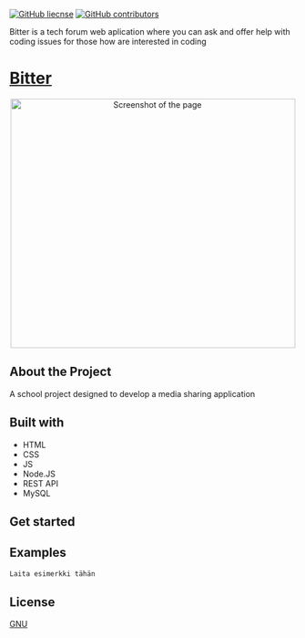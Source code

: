[![GitHub liecnse](https://img.shields.io/badge/license-GNU-blue.svg)](https://choosealicense.com/licenses/gpl-3.0/) 
[![GitHub contributors](https://img.shields.io/github/contributors/jhiltunen/bitter?color=blue)](https://github.com/JHiltunen/Bitter/graphs/contributors)

Bitter is a tech forum web aplication where you can ask and offer help with coding issues for those how are interested in coding

# [Bitter](https://localhost:8001/)

<p align="center">
<img src = "https://user-images.githubusercontent.com/71440030/116994222-1bdcb400-ace1-11eb-9005-1925187f58a2.JPG"  alt="Screenshot of the page" width="500" height="437"/>

## About the Project

A school project designed to develop a media sharing application

## Built with

<ul>
  <li> HTML </li> 
  <li> CSS </li>
  <li> JS </li>
  <li> Node.JS </li>
  <li> REST API </li>
  <li> MySQL </li>
</ul>

## Get started

## Examples

```jsx
Laita esimerkki tähän
```

## License
 
[GNU](https://choosealicense.com/licenses/gpl-3.0/)

